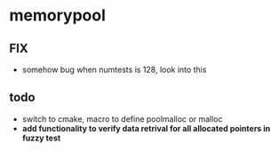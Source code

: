 # memorypool

## FIX
- somehow bug when numtests is 128, look into this

## todo
- switch to cmake, macro to define poolmalloc or malloc
- **add functionality to verify data retrival for all allocated pointers in fuzzy test**
